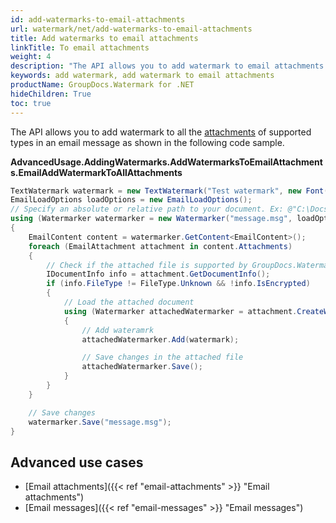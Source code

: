 ```yaml
---
id: add-watermarks-to-email-attachments
url: watermark/net/add-watermarks-to-email-attachments
title: Add watermarks to email attachments
linkTitle: To email attachments
weight: 4
description: "The API allows you to add watermark to email attachments (all the attachments of supported types in an email message)"
keywords: add watermark, add watermark to email attachments 
productName: GroupDocs.Watermark for .NET
hideChildren: True
toc: true
---
```

The API allows you to add watermark to all the [attachments](https://reference.groupdocs.com/net/watermark/groupdocs.watermark.contents.email/emailcontent/properties/attachments) of supported types in an email message as shown in the following code sample.

**AdvancedUsage.AddingWatermarks.AddWatermarksToEmailAttachments.EmailAddWatermarkToAllAttachments**

```csharp
TextWatermark watermark = new TextWatermark("Test watermark", new Font("Arial", 19));
EmailLoadOptions loadOptions = new EmailLoadOptions();
// Specify an absolute or relative path to your document. Ex: @"C:\Docs\message.msg"
using (Watermarker watermarker = new Watermarker("message.msg", loadOptions))
{
    EmailContent content = watermarker.GetContent<EmailContent>();
    foreach (EmailAttachment attachment in content.Attachments)
    {
        // Check if the attached file is supported by GroupDocs.Watermark
        IDocumentInfo info = attachment.GetDocumentInfo();
        if (info.FileType != FileType.Unknown && !info.IsEncrypted)
        {
            // Load the attached document
            using (Watermarker attachedWatermarker = attachment.CreateWatermarker())
            {
                // Add wateramrk
                attachedWatermarker.Add(watermark);

                // Save changes in the attached file
                attachedWatermarker.Save();
            }
        }
    }

    // Save changes
    watermarker.Save("message.msg");
}
```

## Advanced use cases

* [Email attachments]({{< ref "email-attachments" >}} "Email attachments")
* [Email messages]({{< ref "email-messages" >}} "Email messages")
